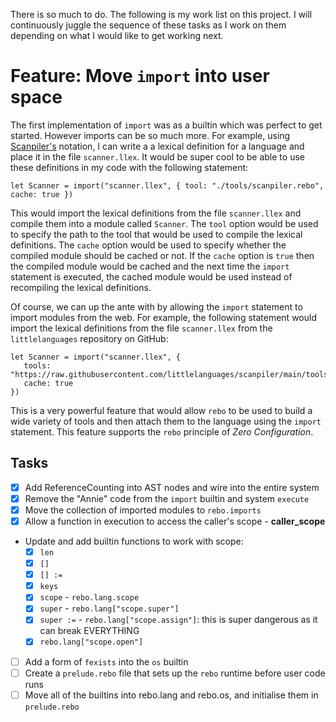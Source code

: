 There is so much to do.  The following is my work list on this project.  I will continuously juggle the sequence of these tasks as I work on them depending on what I would like to get working next.

# Feature: Move `import` into user space

The first implementation of `import` was as a builtin which was perfect to get started.  However imports can be so much more.  For example, using [Scanpiler's](https://github.com/littlelanguages/scanpiler) notation, I can write a a lexical definition for a language and place it in the file `scanner.llex`.  It would be super cool to be able to use these definitions in my code with the following statement:

```rebo
let Scanner = import("scanner.llex", { tool: "./tools/scanpiler.rebo", cache: true })
```

This would import the lexical definitions from the file `scanner.llex` and compile them into a module called `Scanner`.  The `tool` option would be used to specify the path to the tool that would be used to compile the lexical definitions.  The `cache` option would be used to specify whether the compiled module should be cached or not.  If the `cache` option is `true` then the compiled module would be cached and the next time the `import` statement is executed, the cached module would be used instead of recompiling the lexical definitions.

Of course, we can up the ante with by allowing the `import` statement to import modules from the web.  For example, the following statement would import the lexical definitions from the file `scanner.llex` from the `littlelanguages` repository on GitHub:

```rebo
let Scanner = import("scanner.llex", { 
   tools: "https://raw.githubusercontent.com/littlelanguages/scanpiler/main/tools/scanpiler.rebo", 
   cache: true 
})
```

This is a very powerful feature that would allow `rebo` to be used to build a wide variety of tools and then attach them to the language using the `import` statement.  This feature supports the `rebo` principle of *Zero Configuration*.

## Tasks

- [X] Add ReferenceCounting into AST nodes and wire into the entire system
- [X] Remove the "Annie" code from the `import` builtin and system `execute` 
- [X] Move the collection of imported modules to `rebo.imports`
- [X] Allow a function in execution to access the caller's scope - __caller_scope__
- Update and add builtin functions to work with scope:
   - [X] `len`
   - [X] `[]`
   - [X] `[] :=`
   - [X] `keys`
   - [x] `scope` - `rebo.lang.scope`
   - [X] `super` - `rebo.lang["scope.super"]`
   - [X] `super :=` - `rebo.lang["scope.assign"]`: this is super dangerous as it can break EVERYTHING
   - [X] `rebo.lang["scope.open"]`
- [ ] Add a form of `fexists` into the `os` builtin
- [ ] Create a `prelude.rebo` file that sets up the `rebo` runtime before user code runs
- [ ] Move all of the builtins into rebo.lang and rebo.os, and initialise them in `prelude.rebo`
